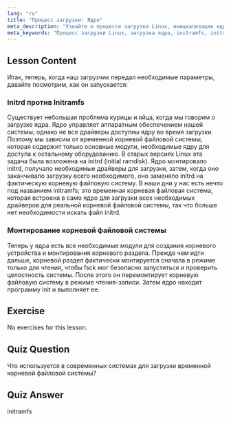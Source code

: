 ```yaml
---
lang: "ru"
title: "Процесс загрузки: Ядро"
meta_description: "Узнайте о процессе загрузки Linux, инициализации ядра и роли initramfs. Поймите, как ядро монтирует корневую файловую систему. Руководство по процессу загрузки Linux."
meta_keywords: "Процесс загрузки Linux, загрузка ядра, initramfs, initrd, корневая файловая система, учебник по Linux, Linux для начинающих, руководство по Linux"
---
```


## Lesson Content

Итак, теперь, когда наш загрузчик передал необходимые параметры, давайте посмотрим, как он запускается:

### Initrd против Initramfs

Существует небольшая проблема курицы и яйца, когда мы говорим о загрузке ядра. Ядро управляет аппаратным обеспечением нашей системы; однако не все драйверы доступны ядру во время загрузки. Поэтому мы зависим от временной корневой файловой системы, которая содержит только основные модули, необходимые ядру для доступа к остальному оборудованию. В старых версиях Linux эта задача была возложена на initrd (initial ramdisk). Ядро монтировало initrd, получало необходимые драйверы для загрузки, затем, когда оно заканчивало загрузку всего необходимого, оно заменяло initrd на фактическую корневую файловую систему. В наши дни у нас есть нечто под названием initramfs; это временная корневая файловая система, которая встроена в само ядро для загрузки всех необходимых драйверов для реальной корневой файловой системы, так что больше нет необходимости искать файл initrd.

### Монтирование корневой файловой системы

Теперь у ядра есть все необходимые модули для создания корневого устройства и монтирования корневого раздела. Прежде чем идти дальше, корневой раздел фактически монтируется сначала в режиме только для чтения, чтобы fsck мог безопасно запуститься и проверить целостность системы. После этого он перемонтирует корневую файловую систему в режиме чтения-записи. Затем ядро находит программу init и выполняет ее.

## Exercise

No exercises for this lesson.

## Quiz Question

Что используется в современных системах для загрузки временной корневой файловой системы?

## Quiz Answer

initramfs
